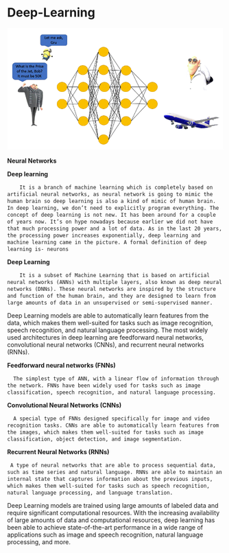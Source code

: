 # Deep-Learning




![](https://github.com/BALAJIHARIDASAN/Deep-Learning/blob/main/dl.gif)


**Neural Networks**

**Deep learning** 

        It is a branch of machine learning which is completely based on artificial neural networks, as neural network is going to mimic the human brain so deep learning is also a kind of mimic of human brain. In deep learning, we don’t need to explicitly program everything. The concept of deep learning is not new. It has been around for a couple of years now. It’s on hype nowadays because earlier we did not have that much processing power and a lot of data. As in the last 20 years, the processing power increases exponentially, deep learning and machine learning came in the picture. A formal definition of deep learning is- neurons

**Deep Learning**
        
        It is a subset of Machine Learning that is based on artificial neural networks (ANNs) with multiple layers, also known as deep neural networks (DNNs). These neural networks are inspired by the structure and function of the human brain, and they are designed to learn from large amounts of data in an unsupervised or semi-supervised manner.

Deep Learning models are able to automatically learn features from the data, which makes them well-suited for tasks such as image recognition, speech recognition, and natural language processing. The most widely used architectures in deep learning are feedforward neural networks, convolutional neural networks (CNNs), and recurrent neural networks (RNNs).

**Feedforward neural networks (FNNs)** 

      The simplest type of ANN, with a linear flow of information through the network. FNNs have been widely used for tasks such as image classification, speech recognition, and natural language processing.

**Convolutional Neural Networks (CNNs)** 

      A special type of FNNs designed specifically for image and video recognition tasks. CNNs are able to automatically learn features from the images, which makes them well-suited for tasks such as image classification, object detection, and image segmentation.

**Recurrent Neural Networks (RNNs)** 
     
     A type of neural networks that are able to process sequential data, such as time series and natural language. RNNs are able to maintain an internal state that captures information about the previous inputs, which makes them well-suited for tasks such as speech recognition, natural language processing, and language translation.

Deep Learning models are trained using large amounts of labeled data and require significant computational resources. With the increasing availability of large amounts of data and computational resources, deep learning has been able to achieve state-of-the-art performance in a wide range of applications such as image and speech recognition, natural language processing, and more.



